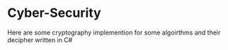 # Cyber-Security
Here are some cryptography implemention for some algoirthms and their decipher written in C#
